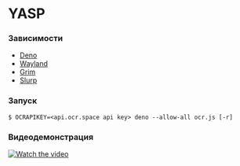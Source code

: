 # YASP

### Зависимости
- [Deno](https://github.com/denoland/deno)
- [Wayland](https://github.com/wayland-project)
- [Grim](https://github.com/emersion/grim)
- [Slurp](https://github.com/emersion/slurp)

### Запуск
`$ OCRAPIKEY=<api.ocr.space api key> deno --allow-all ocr.js [-r]`

### Видеодемонстрация
[![Watch the video](https://img.youtube.com/vi/c--qYfmhjAk/default.jpg)](https://youtu.be/c--qYfmhjAk)
